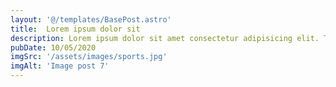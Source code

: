 ```yaml
---
layout: '@/templates/BasePost.astro'
title:  Lorem ipsum dolor sit
description: Lorem ipsum dolor sit amet consectetur adipisicing elit. Tenetur vero esse non molestias eos excepturi.
pubDate: 10/05/2020
imgSrc: '/assets/images/sports.jpg'
imgAlt: 'Image post 7'
---
```


